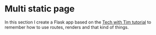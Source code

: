 # Multi static page

In this section I create a Flask app based on the [Tech with Tim tutorial](https://www.youtube.com/playlist?list=PLzMcBGfZo4-n4vJJybUVV3Un_NFS5EOgX) to remember how to use routes, renders and that kind of things.